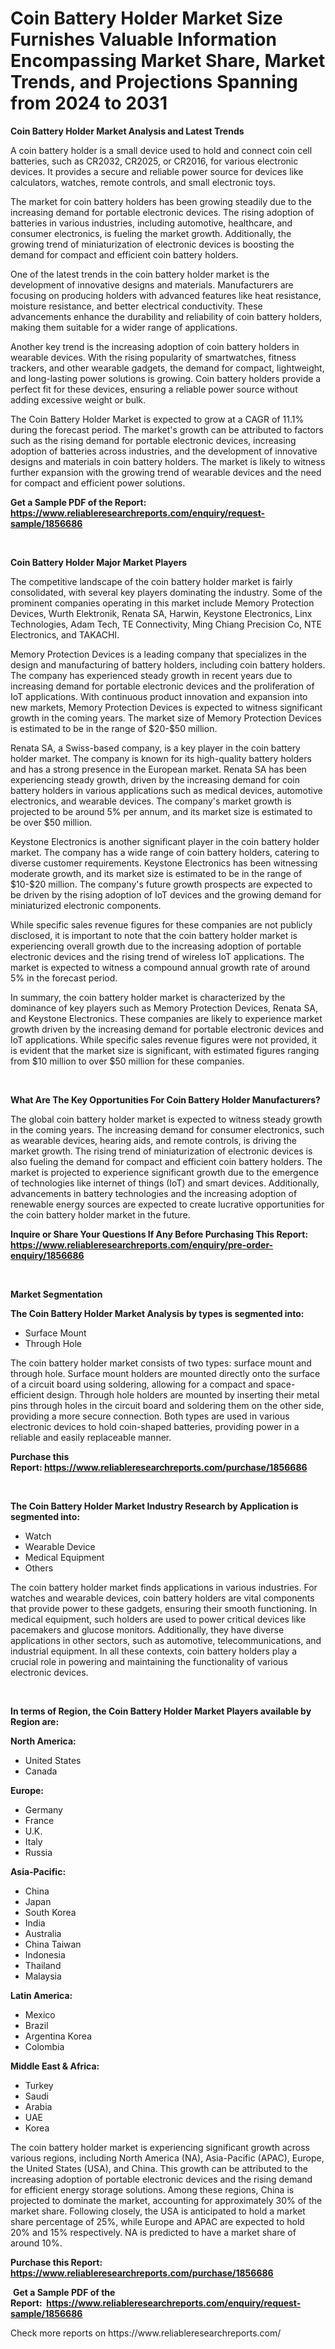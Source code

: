 <p><h1>Coin Battery Holder Market Size Furnishes Valuable Information Encompassing Market Share, Market Trends, and Projections Spanning from 2024 to 2031</h1></p><p><strong>Coin Battery Holder Market Analysis and Latest Trends</strong></p>
<p><p>A coin battery holder is a small device used to hold and connect coin cell batteries, such as CR2032, CR2025, or CR2016, for various electronic devices. It provides a secure and reliable power source for devices like calculators, watches, remote controls, and small electronic toys.</p><p>The market for coin battery holders has been growing steadily due to the increasing demand for portable electronic devices. The rising adoption of batteries in various industries, including automotive, healthcare, and consumer electronics, is fueling the market growth. Additionally, the growing trend of miniaturization of electronic devices is boosting the demand for compact and efficient coin battery holders.</p><p>One of the latest trends in the coin battery holder market is the development of innovative designs and materials. Manufacturers are focusing on producing holders with advanced features like heat resistance, moisture resistance, and better electrical conductivity. These advancements enhance the durability and reliability of coin battery holders, making them suitable for a wider range of applications.</p><p>Another key trend is the increasing adoption of coin battery holders in wearable devices. With the rising popularity of smartwatches, fitness trackers, and other wearable gadgets, the demand for compact, lightweight, and long-lasting power solutions is growing. Coin battery holders provide a perfect fit for these devices, ensuring a reliable power source without adding excessive weight or bulk.</p><p>The Coin Battery Holder Market is expected to grow at a CAGR of 11.1% during the forecast period. The market's growth can be attributed to factors such as the rising demand for portable electronic devices, increasing adoption of batteries across industries, and the development of innovative designs and materials in coin battery holders. The market is likely to witness further expansion with the growing trend of wearable devices and the need for compact and efficient power solutions.</p></p>
<p><strong>Get a Sample PDF of the Report:&nbsp; <a href="https://www.reliableresearchreports.com/enquiry/request-sample/1856686">https://www.reliableresearchreports.com/enquiry/request-sample/1856686</a></strong></p>
<p>&nbsp;</p>
<p><strong>Coin Battery Holder Major Market Players</strong></p>
<p><p>The competitive landscape of the coin battery holder market is fairly consolidated, with several key players dominating the industry. Some of the prominent companies operating in this market include Memory Protection Devices, Wurth Elektronik, Renata SA, Harwin, Keystone Electronics, Linx Technologies, Adam Tech, TE Connectivity, Ming Chiang Precision Co, NTE Electronics, and TAKACHI.</p><p>Memory Protection Devices is a leading company that specializes in the design and manufacturing of battery holders, including coin battery holders. The company has experienced steady growth in recent years due to increasing demand for portable electronic devices and the proliferation of IoT applications. With continuous product innovation and expansion into new markets, Memory Protection Devices is expected to witness significant growth in the coming years. The market size of Memory Protection Devices is estimated to be in the range of $20-$50 million.</p><p>Renata SA, a Swiss-based company, is a key player in the coin battery holder market. The company is known for its high-quality battery holders and has a strong presence in the European market. Renata SA has been experiencing steady growth, driven by the increasing demand for coin battery holders in various applications such as medical devices, automotive electronics, and wearable devices. The company's market growth is projected to be around 5% per annum, and its market size is estimated to be over $50 million.</p><p>Keystone Electronics is another significant player in the coin battery holder market. The company has a wide range of coin battery holders, catering to diverse customer requirements. Keystone Electronics has been witnessing moderate growth, and its market size is estimated to be in the range of $10-$20 million. The company's future growth prospects are expected to be driven by the rising adoption of IoT devices and the growing demand for miniaturized electronic components.</p><p>While specific sales revenue figures for these companies are not publicly disclosed, it is important to note that the coin battery holder market is experiencing overall growth due to the increasing adoption of portable electronic devices and the rising trend of wireless IoT applications. The market is expected to witness a compound annual growth rate of around 5% in the forecast period.</p><p>In summary, the coin battery holder market is characterized by the dominance of key players such as Memory Protection Devices, Renata SA, and Keystone Electronics. These companies are likely to experience market growth driven by the increasing demand for portable electronic devices and IoT applications. While specific sales revenue figures were not provided, it is evident that the market size is significant, with estimated figures ranging from $10 million to over $50 million for these companies.</p></p>
<p>&nbsp;</p>
<p><strong>What Are The Key Opportunities For Coin Battery Holder Manufacturers?</strong></p>
<p><p>The global coin battery holder market is expected to witness steady growth in the coming years. The increasing demand for consumer electronics, such as wearable devices, hearing aids, and remote controls, is driving the market growth. The rising trend of miniaturization of electronic devices is also fueling the demand for compact and efficient coin battery holders. The market is projected to experience significant growth due to the emergence of technologies like internet of things (IoT) and smart devices. Additionally, advancements in battery technologies and the increasing adoption of renewable energy sources are expected to create lucrative opportunities for the coin battery holder market in the future.</p></p>
<p><strong>Inquire or Share Your Questions If Any Before Purchasing This Report: <a href="https://www.reliableresearchreports.com/enquiry/pre-order-enquiry/1856686">https://www.reliableresearchreports.com/enquiry/pre-order-enquiry/1856686</a></strong></p>
<p>&nbsp;</p>
<p><strong>Market Segmentation</strong></p>
<p><strong>The Coin Battery Holder Market Analysis by types is segmented into:</strong></p>
<p><ul><li>Surface Mount</li><li>Through Hole</li></ul></p>
<p><p>The coin battery holder market consists of two types: surface mount and through hole. Surface mount holders are mounted directly onto the surface of a circuit board using soldering, allowing for a compact and space-efficient design. Through hole holders are mounted by inserting their metal pins through holes in the circuit board and soldering them on the other side, providing a more secure connection. Both types are used in various electronic devices to hold coin-shaped batteries, providing power in a reliable and easily replaceable manner.</p></p>
<p><strong>Purchase this Report:&nbsp;<a href="https://www.reliableresearchreports.com/purchase/1856686">https://www.reliableresearchreports.com/purchase/1856686</a></strong></p>
<p>&nbsp;</p>
<p><strong>The Coin Battery Holder Market Industry Research by Application is segmented into:</strong></p>
<p><ul><li>Watch</li><li>Wearable Device</li><li>Medical Equipment</li><li>Others</li></ul></p>
<p><p>The coin battery holder market finds applications in various industries. For watches and wearable devices, coin battery holders are vital components that provide power to these gadgets, ensuring their smooth functioning. In medical equipment, such holders are used to power critical devices like pacemakers and glucose monitors. Additionally, they have diverse applications in other sectors, such as automotive, telecommunications, and industrial equipment. In all these contexts, coin battery holders play a crucial role in powering and maintaining the functionality of various electronic devices.</p></p>
<p>&nbsp;</p>
<p><strong>In terms of Region, the Coin Battery Holder Market Players available by Region are:</strong></p>
<p>
    <p> <strong> North America: </strong>
        <ul>
            <li>United States</li>
            <li>Canada</li>
        </ul>
        </p> 
    <p> <strong> Europe: </strong>
        <ul>
            <li>Germany</li>
            <li>France</li>
            <li>U.K.</li>
            <li>Italy</li>
            <li>Russia</li>
        </ul>
        </p> 
    <p> <strong> Asia-Pacific: </strong>
        <ul>
            <li>China</li>
            <li>Japan</li>
            <li>South Korea</li>
            <li>India</li>
            <li>Australia</li>
            <li>China Taiwan</li>
            <li>Indonesia</li>
            <li>Thailand</li>
            <li>Malaysia</li>
        </ul>
        </p> 
    <p> <strong> Latin America: </strong>
        <ul>
            <li>Mexico</li>
            <li>Brazil</li>
            <li>Argentina Korea</li>
            <li>Colombia</li>
        </ul>
        </p> 
    <p> <strong> Middle East & Africa: </strong>
        <ul>
            <li>Turkey</li>
            <li>Saudi</li>
            <li>Arabia</li>
            <li>UAE</li>
            <li>Korea</li>
        </ul>
    </p>
    </p>
<p><p>The coin battery holder market is experiencing significant growth across various regions, including North America (NA), Asia-Pacific (APAC), Europe, the United States (USA), and China. This growth can be attributed to the increasing adoption of portable electronic devices and the rising demand for efficient energy storage solutions. Among these regions, China is projected to dominate the market, accounting for approximately 30% of the market share. Following closely, the USA is anticipated to hold a market share percentage of 25%, while Europe and APAC are expected to hold 20% and 15% respectively. NA is predicted to have a market share of around 10%.</p></p>
<p><strong>Purchase this Report: <a href="https://www.reliableresearchreports.com/purchase/1856686">https://www.reliableresearchreports.com/purchase/1856686</a></strong></p>
<p>&nbsp;<strong>Get a Sample PDF of the Report:&nbsp;&nbsp;<a href="https://www.reliableresearchreports.com/enquiry/request-sample/1856686">https://www.reliableresearchreports.com/enquiry/request-sample/1856686</a></strong></p>
<p><strong></strong></p>
<p>Check more reports on https://www.reliableresearchreports.com/</p>